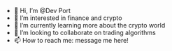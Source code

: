 - 👋 Hi, I’m @Dev Port
- 👀 I’m interested in finance and crypto
- 🌱 I’m currently learning more about the crypto world
- 💞️ I’m looking to collaborate on trading algorithms
- 📫 How to reach me: message me here!

<!---
aporter159/aporter159 is a ✨ special ✨ repository because its `README.md` (this file) appears on your GitHub profile.
You can click the Preview link to take a look at your changes.
--->
